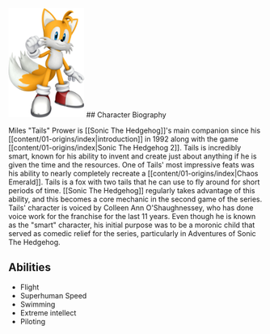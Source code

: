 <img src="TAILSMAIN.jpg" width="150">
## Character Biography

Miles "Tails" Prower is [[Sonic The Hedgehog]]'s main companion since his [[content/01-origins/index|introduction]] in 1992 along with the game [[content/01-origins/index|Sonic The Hedgehog 2]]. Tails is incredibly smart, known for his ability to invent and create just about anything if he is given the time and the resources. One of Tails' most impressive feats was his ability to nearly completely recreate a [[content/01-origins/index|Chaos Emerald]]. Tails is a fox with two tails that he can use to fly around for short periods of time. [[Sonic The Hedgehog]] regularly takes advantage of this ability, and this becomes a core mechanic in the second game of the series. Tails' character is voiced by Colleen Ann O'Shaughnessey, who has done voice work for the franchise for the last 11 years. Even though he is known as the "smart" character, his initial purpose was to be a moronic child that served as comedic relief for the series, particularly in Adventures of Sonic The Hedgehog.

## Abilities

- Flight
- Superhuman Speed
- Swimming
- Extreme intellect
- Piloting